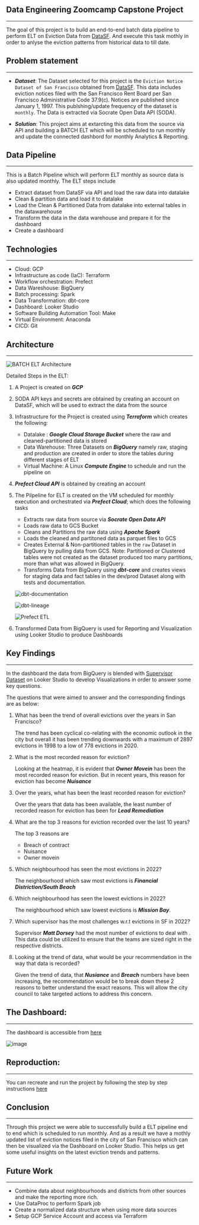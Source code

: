 ## Data Engineering Zoomcamp Capstone Project
---
The goal of this project is to build an end-to-end batch data pipeline to perform ELT on Eviction Data from [DataSF](https://data.sfgov.org/Housing-and-Buildings/Eviction-Notices/5cei-gny5). And execute this task mothly in order to anlyse the eviction patterns from historical data to till date.


## Problem statement
---
* ***Dataset***: 
    The Dataset selected for this project is the `Eviction Notice Dataset of San Francisco` obtained from [DataSF](https://data.sfgov.org/Housing-and-Buildings/Eviction-Notices/5cei-gny5). This data includes eviction notices filed with the San Francisco Rent Board per San Francisco Administrative Code 37.9(c). Notices are published since January 1, 1997. This publshing/update frequency of the dataset is `monthly`. The Data is extracted via Socrate Open Data API (SODA).

* ***Solution***:
    This project aims at extarcting this data from the source via API and building a BATCH ELT which will be scheduled to run monthly and update the connected dashbord for monthly Analytics & Reporting. 


## Data Pipeline 
---
This is a Batch Pipeline which will perform ELT monthly as source data is also updated monthly. The ELT steps include

* Extract dataset from DataSF via API and load the raw data into datalake
* Clean & partition data and load it to datalake 
* Load the Clean & Partitioned Data from datalake into external tables in the datawarehouse
* Transform the data in the data warehouse and prepare it for the dashboard
* Create a dashboard

## Technologies 
---
* Cloud: GCP
* Infrastructure as code (IaC): Terraform
* Workflow orchestration: Prefect
* Data Wareshouse: BigQuery
* Batch processing: Spark
* Data Transformation: dbt-core
* Dashboard: Looker Studio
* Software Building Automation Tool: Make
* Virtual Environment: Anaconda
* CICD: Git

## Architecture
---
![BATCH ELT Architecture](images/architecture.JPG)

Detailed Steps in the ELT:
1. A Project is created on ***GCP*** 
1. SODA API keys and secrets are obtained by creating an account on DataSF, which will be used to extract the data from the source
1. Infrastructure for the Project is created using ***Terraform*** which creates the following:
    * Datalake : ***Google Cloud Storage Bucket*** where the raw and cleaned-partitioned data is stored
    * Data Warehouse: Three Datasets on ***BigQuery*** namely raw, staging and production are created in order to store the tables during different stages of ELT
    * Virtual Machine: A Linux ***Compute Engine*** to schedule and run the pipeline on
1. ***Prefect Cloud API*** is obtained by creating an account
1. The Pilpeline for ELT is created on the VM scheduled for monthly execution and orchestrated via ***Prefect Cloud***; which does the following tasks
    * Extracts raw data from source via ***Socrate Open Data API***
    * Loads raw data to GCS Bucket
    * Cleans and Partitions the raw data using ***Apache Spark***
    * Loads the cleaned and partitoned data as parquet files to GCS
    * Creates External & Non-partitioned tables in the `raw` Dataset in BigQuery by pulling data from GCS. Note: Partitioned or Clustered tables were not created as the dataset produced too many partitions, more than what was allowed in BigQuery. 
    * Transforms Data from BigQuery using ***dbt-core*** and creates views for staging data and fact tables in the dev/prod Dataset along with tests and documentation.
    
    ![dbt-documentation](images/dbt_documentation.JPG)

    ![dbt-lineage](images/dbt_lineage_graph.JPG)

    ![Prefect ETL](images/prefect_flow.JPG)
1. Transformed Data from BigQuery is used for Reporting and Visualization using Looker Studio to produce Dashboards

## Key Findings
---
In the dashboard the data from BigQuery is blended with [Supervisor Dataset](https://data.sfgov.org/Geographic-Locations-and-Boundaries/Supervisor-Districts-2022-/f2zs-jevy/data?no_mobile=true) on Looker Studio to develop Visualizations in order to answer some key questions.


The questions that were aimed to answer and the corresponding findings are as below:

1. What has been the trend of overall evictions over the years in San Francisco?

    The trend has been cyclical co-relating with the economic outlook in the city but overall it has been trending downwards with a maximum of 2897 evictions in 1998 to a low of 778 evictions in 2020.

1. What is the most recorded reason for eviction? 

    Looking at the heatmap, it is evident that ***Owner Movein*** has been the most recorded reason for eviction. But in recent years, this reason for eviction has become ***Nuisance***

1. Over the years, what has been the least recorded reason for eviction?

    Over the years that data has been available, the least number of recorded reason for eviction has been for ***Lead Remediation*** 


1. What are the top 3 reasons for eviction recorded over the last 10 years?
    
    The top 3 reasons are 
    - Breach of contract
    - Nuisance 
    - Owner movein

1. Which neighbourhood has seen the most evictions in 2022?

    The neighbourhood which saw most evictions is ***Financial Distriction/South Beach***

1. Which neighbourhood has seen the lowest evictions in 2022?

    The neighbourhood which saw lowest evictions is ***Mission Bay***. 


1. Which supervisor has the most challenges w.r.t evictions in SF in 2022?
    
    Supervisor ***Matt Dorsey*** had the most number of evictions to deal with . This data could be utilized to ensure that the teams are sized right in the respective districts. 

1. Looking at the trend of data, what would be your recommendation in the way that data is recorded?
    
    Given the trend of data, that ***Nusiance*** and ***Breach*** numbers have been increasing, the recommendation would be to break down these 2 reasons to better understand the exact reasons. This will allow the city council to take targeted actions to address this concern. 


## The Dashboard: 
---
The dashboard is accessible from [here](https://lookerstudio.google.com/reporting/688e19ba-3476-45f2-9dba-94d813bb9328)


![image](images/report.JPG)

## Reproduction:
---
You can recreate and run the project by following the step by step instructions [here](docs/ProjectReplication.md)

## Conclusion
---
Through this project we were able to successfully build a ELT pipeline end to end which is scheduled to run monthly. And as a result we have a mothly updated list of eviction notices filed in the city of San Francisco which can then be visualized via the Dashboard on Looker Studio. This helps us get some useful insights on the latest eviction trends and patterns.


## Future Work
---
- Combine data about neighbourhoods and districts from other sources and make the reporting more rich.
- Use DataProc to perform Spark job
- Create a normalized data structure when using more data sources
- Setup GCP Service Account and access via Terraform
